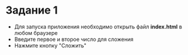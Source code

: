 # Задание 1

* Для запуска приложения необходимо открыть файл **index.html** в любом браузере
* Введите первое и второе число для сложения
* Нажмите кнопку "Сложить"
